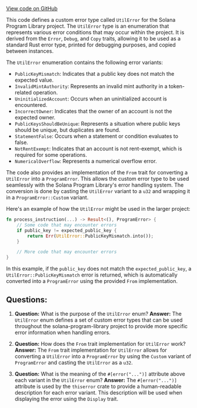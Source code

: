 [View code on GitHub](https://github.com/solana-labs/solana-program-library/stateless-asks/program/src/error.rs)

This code defines a custom error type called `UtilError` for the Solana Program Library project. The `UtilError` type is an enumeration that represents various error conditions that may occur within the project. It is derived from the `Error`, `Debug`, and `Copy` traits, allowing it to be used as a standard Rust error type, printed for debugging purposes, and copied between instances.

The `UtilError` enumeration contains the following error variants:

- `PublicKeyMismatch`: Indicates that a public key does not match the expected value.
- `InvalidMintAuthority`: Represents an invalid mint authority in a token-related operation.
- `UninitializedAccount`: Occurs when an uninitialized account is encountered.
- `IncorrectOwner`: Indicates that the owner of an account is not the expected owner.
- `PublicKeysShouldBeUnique`: Represents a situation where public keys should be unique, but duplicates are found.
- `StatementFalse`: Occurs when a statement or condition evaluates to false.
- `NotRentExempt`: Indicates that an account is not rent-exempt, which is required for some operations.
- `NumericalOverflow`: Represents a numerical overflow error.

The code also provides an implementation of the `From` trait for converting a `UtilError` into a `ProgramError`. This allows the custom error type to be used seamlessly with the Solana Program Library's error handling system. The conversion is done by casting the `UtilError` variant to a `u32` and wrapping it in a `ProgramError::Custom` variant.

Here's an example of how the `UtilError` might be used in the larger project:

```rust
fn process_instruction(...) -> Result<(), ProgramError> {
    // Some code that may encounter errors
    if public_key != expected_public_key {
        return Err(UtilError::PublicKeyMismatch.into());
    }

    // More code that may encounter errors
}
```

In this example, if the `public_key` does not match the `expected_public_key`, a `UtilError::PublicKeyMismatch` error is returned, which is automatically converted into a `ProgramError` using the provided `From` implementation.
## Questions: 
 1. **Question:** What is the purpose of the `UtilError` enum?
   **Answer:** The `UtilError` enum defines a set of custom error types that can be used throughout the solana-program-library project to provide more specific error information when handling errors.

2. **Question:** How does the `From` trait implementation for `UtilError` work?
   **Answer:** The `From` trait implementation for `UtilError` allows for converting a `UtilError` into a `ProgramError` by using the `Custom` variant of `ProgramError` and casting the `UtilError` as a `u32`.

3. **Question:** What is the meaning of the `#[error("...")]` attribute above each variant in the `UtilError` enum?
   **Answer:** The `#[error("...")]` attribute is used by the `thiserror` crate to provide a human-readable description for each error variant. This description will be used when displaying the error using the `Display` trait.